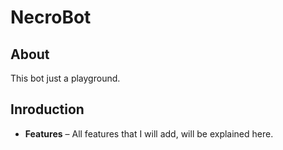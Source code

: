 # NecroBot

## About

This bot just a playground.
<br/>
## Inroduction

- **Features** – All features that I will add, will be explained here.
